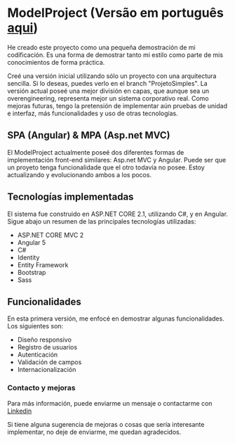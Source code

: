 ﻿# ModelProject (Versão em português [aqui](README.md))

He creado este proyecto como una pequeña demostración de mi codificación.
Es una forma de demostrar tanto mi estilo como parte de mis conocimientos de forma práctica.

Creé una versión inicial utilizando sólo un proyecto con una arquitectura sencilla. Si lo deseas, puedes verlo en el branch "ProjetoSimples".
La versión actual poseé una mejor división en capas, que aunque sea un overengineering, representa mejor un sistema corporativo real.
Como mejoras futuras, tengo la pretensión de implementar aún pruebas de unidad e interfaz, más funcionalidades y uso de otras tecnologías.

## SPA (Angular) & MPA (Asp.net MVC)

El ModelProject actualmente poseé dos diferentes formas de implementación front-end similares: Asp.net MVC y Angular.
Puede ser que un proyeto tenga funcionalidade que el otro todavía no posee. Estoy actualizando y evolucionando ambos a los pocos.

## Tecnologías implementadas

El sistema fue construido en ASP.NET CORE 2.1, utilizando C#, y en Angular.
Sigue abajo un resumen de las principales tecnologías utilizadas:

* ASP.NET CORE MVC 2
* Angular 5
* C#
* Identity
* Entity Framework
* Bootstrap
* Sass

## Funcionalidades

En esta primera versión, me enfocé en demostrar algunas funcionalidades. Los siguientes son:

* Diseño responsivo
* Registro de usuarios
* Autenticación
* Validación de campos
* Internacionalización

### Contacto y mejoras

Para más información, puede enviarme un mensaje o contactarme con [Linkedin](https://www.linkedin.com/in/vinicius-bastos/)

Si tiene alguna sugerencia de mejoras o cosas que sería interesante implementar, no deje de enviarme, me quedan agradecidos.
